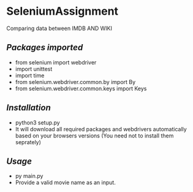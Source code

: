 # SeleniumAssignment
Comparing data between IMDB AND WIKI

## ***Packages imported***
- from selenium import webdriver
- import unittest
- import time
- from selenium.webdriver.common.by import By
- from selenium.webdriver.common.keys import Keys

## ***Installation***

- python3 setup.py
- It will download all required packages and webdrivers automatically based on your browsers versions (You need not to install them seprately)

## ***Usage***

- py main.py
- Provide a valid movie name as an input.

